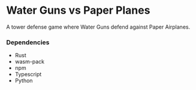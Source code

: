 # Water Guns vs Paper Planes
A tower defense game where Water Guns defend against Paper Airplanes.

### Dependencies
* Rust
* wasm-pack
* npm
* Typescript
* Python